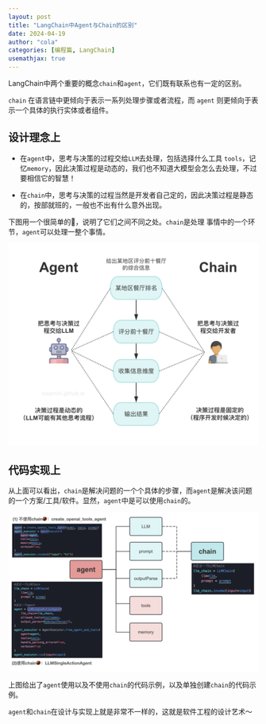 ```yaml
---
layout: post
title: "LangChain中Agent与Chain的区别"
date: 2024-04-19
author: "cola"
categories: [编程篇, LangChain]
usemathjax: true
---
```

LangChain中两个重要的概念`chain`和`agent`，它们既有联系也有一定的区别。

`chain` 在语言链中更倾向于表示一系列处理步骤或者流程，而 `agent` 则更倾向于表示一个具体的执行实体或者组件。

## 设计理念上
- 在`agent`中，思考与决策的过程交给`LLM`去处理，包括选择什么工具 `tools`，记忆`memory`，因此决策过程是动态的，我们也不知道大模型会怎么去处理，不过要相信它的智慧！

- 在`chain`中，思考与决策的过程当然是开发者自己定的，因此决策过程是静态的，按部就班的，一般也不出有什么意外出现。

下图用一个很简单的🌰，说明了它们之间不同之处。`chain`是处理 事情中的一个环节，`agent`可以处理一整个事情。

<img src="/assets/imgs/ai/langchain/agent_chain01.png" />


## 代码实现上
从上面可以看出，`chain`是解决问题的一个个具体的步骤，而`agent`是解决该问题的一个方案/工具/软件。显然，`agent`中是可以使用`chain`的。

<img src="/assets/imgs/ai/langchain/agent_chain02.png" />


上图给出了`agent`使用以及不使用`chain`的代码示例，以及单独创建`chain`的代码示例。

`agent`和`chain`在设计与实现上就是非常不一样的，这就是软件工程的设计艺术～